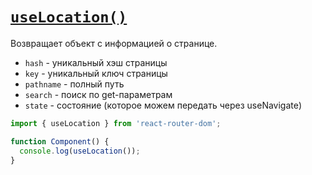 # [`useLocation()`](../index.md)

Возвращает объект с информацией о странице.

- `hash` - уникальный хэш страницы
- `key` - уникальный ключ страницы
- `pathname` - полный путь
- `search` - поиск по get-параметрам
- `state` - состояние (которое можем передать через useNavigate)

```jsx
import { useLocation } from 'react-router-dom';

function Component() {
  console.log(useLocation());
}
```
